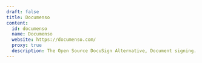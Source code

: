 ```yaml
---
draft: false
title: Documenso
content:
  id: documenso
  name: Documenso
  website: https://documenso.com/
  proxy: true
  description: The Open Source DocuSign Alternative, Document signing.
---
```

